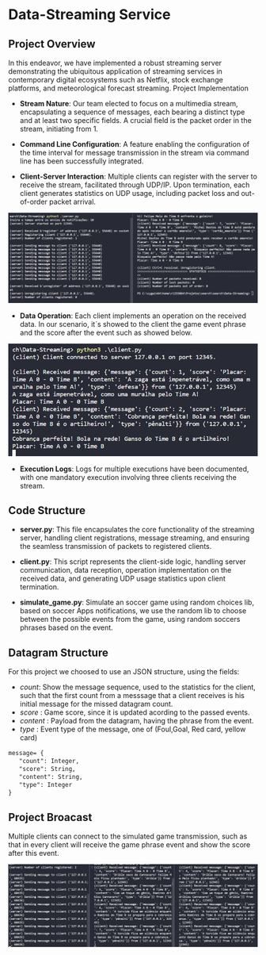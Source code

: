 # Data-Streaming Service

## Project Overview

In this endeavor, we have implemented a robust streaming server demonstrating the ubiquitous application of streaming services in contemporary digital ecosystems such as Netflix, stock exchange platforms, and meteorological forecast streaming.
Project Implementation

   - **Stream Nature**: Our team elected to focus on a multimedia stream, encapsulating a sequence of messages, each bearing a distinct type and at least two specific fields. A crucial field is the packet order in the stream, initiating from 1.

   - **Command Line Configuration**: A feature enabling the configuration of the time interval for message transmission in the stream via command line has been successfully integrated.

   - **Client-Server Interaction**: Multiple clients can register with the server to receive the stream, facilitated through UDP/IP. Upon termination, each client generates statistics on UDP usage, including packet loss and out-of-order packet arrival.
   
   ![Statistics](statistics.png)

   - **Data Operation**: Each client implements an operation on the received data. In our scenario, it´s showed to the client the game event phrase and the score after the event such as showed below. 
   
   ![Data operation](data_operation.png)
   
   - **Execution Logs**: Logs for multiple executions have been documented, with one mandatory execution involving three clients receiving the stream.


## Code Structure

   - **server.py**: This file encapsulates the core functionality of the streaming server, handling client registrations, message streaming, and ensuring the seamless transmission of packets to registered clients.

   - **client.py**: This script represents the client-side logic, handling server communication, data reception, operation implementation on the received data, and generating UDP usage statistics upon client termination.

   - **simulate_game.py**: Simulate an soccer game using random choices lib, based on soccer Apps notifications, we use the random lib to choose between the possible events from the game, using random soccers phrases based on the event.


## Datagram Structure

For this project we choosed to use an JSON structure, using the fields: 
- *count*: Show the message sequence, used to the statistics for the client, such that the first count from a messsage that a client receives is his initial message for the missed datagram count.   
- *score* : Game score, since it is updated acording to the passed events. 
- *content* : Payload from the datagram, having the phrase from the event.  
- *type* : Event type of the message, one of (Foul,Goal, Red card, yellow card)

```
message= {
   "count": Integer, 
   "score": String,
   "content": String, 
   "type": Integer
} 
``` 

## Project Broacast
Multiple clients can connect to the simulated game transmission, such as that in every client will receive the game phrase event and show the score after this event. 


![Project execution flow](twoclients.png)
